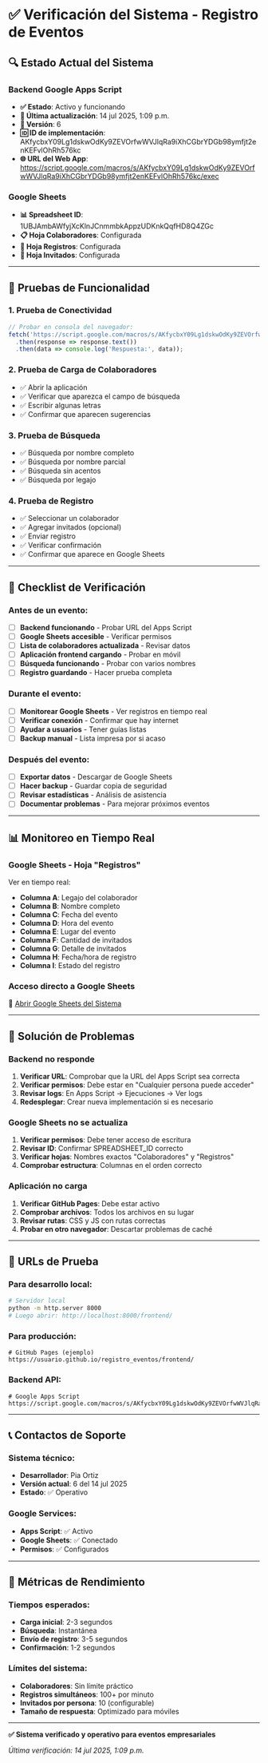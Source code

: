 # ✅ Verificación del Sistema - Registro de Eventos

## 🔍 Estado Actual del Sistema

### **Backend Google Apps Script**
- **✅ Estado**: Activo y funcionando
- **📅 Última actualización**: 14 jul 2025, 1:09 p.m.
- **🔢 Versión**: 6
- **🆔 ID de implementación**: AKfycbxY09Lg1dskwOdKy9ZEVOrfwWVJlqRa9iXhCGbrYDGb98ymfjt2enKEFvlOhRh576kc
- **🌐 URL del Web App**: https://script.google.com/macros/s/AKfycbxY09Lg1dskwOdKy9ZEVOrfwWVJlqRa9iXhCGbrYDGb98ymfjt2enKEFvlOhRh576kc/exec

### **Google Sheets**
- **📊 Spreadsheet ID**: 1UBJAmbAWfyjXcKlnJCnmmbkAppzUDKnkQqfHD8Q4ZGc
- **📋 Hoja Colaboradores**: Configurada
- **📝 Hoja Registros**: Configurada
- **👥 Hoja Invitados**: Configurada

---

## 🧪 Pruebas de Funcionalidad

### **1. Prueba de Conectividad**
```javascript
// Probar en consola del navegador:
fetch('https://script.google.com/macros/s/AKfycbxY09Lg1dskwOdKy9ZEVOrfwWVJlqRa9iXhCGbrYDGb98ymfjt2enKEFvlOhRh576kc/exec?callback=test')
  .then(response => response.text())
  .then(data => console.log('Respuesta:', data));
```

### **2. Prueba de Carga de Colaboradores**
- ✅ Abrir la aplicación
- ✅ Verificar que aparezca el campo de búsqueda
- ✅ Escribir algunas letras
- ✅ Confirmar que aparecen sugerencias

### **3. Prueba de Búsqueda**
- ✅ Búsqueda por nombre completo
- ✅ Búsqueda por nombre parcial
- ✅ Búsqueda sin acentos
- ✅ Búsqueda por legajo

### **4. Prueba de Registro**
- ✅ Seleccionar un colaborador
- ✅ Agregar invitados (opcional)
- ✅ Enviar registro
- ✅ Verificar confirmación
- ✅ Confirmar que aparece en Google Sheets

---

## 🔧 Checklist de Verificación

### **Antes de un evento:**
- [ ] **Backend funcionando** - Probar URL del Apps Script
- [ ] **Google Sheets accesible** - Verificar permisos
- [ ] **Lista de colaboradores actualizada** - Revisar datos
- [ ] **Aplicación frontend cargando** - Probar en móvil
- [ ] **Búsqueda funcionando** - Probar con varios nombres
- [ ] **Registro guardando** - Hacer prueba completa

### **Durante el evento:**
- [ ] **Monitorear Google Sheets** - Ver registros en tiempo real
- [ ] **Verificar conexión** - Confirmar que hay internet
- [ ] **Ayudar a usuarios** - Tener guías listas
- [ ] **Backup manual** - Lista impresa por si acaso

### **Después del evento:**
- [ ] **Exportar datos** - Descargar de Google Sheets
- [ ] **Hacer backup** - Guardar copia de seguridad
- [ ] **Revisar estadísticas** - Análisis de asistencia
- [ ] **Documentar problemas** - Para mejorar próximos eventos

---

## 📊 Monitoreo en Tiempo Real

### **Google Sheets - Hoja "Registros"**
Ver en tiempo real:
- **Columna A**: Legajo del colaborador
- **Columna B**: Nombre completo
- **Columna C**: Fecha del evento
- **Columna D**: Hora del evento
- **Columna E**: Lugar del evento
- **Columna F**: Cantidad de invitados
- **Columna G**: Detalle de invitados
- **Columna H**: Fecha/hora de registro
- **Columna I**: Estado del registro

### **Acceso directo a Google Sheets**
🔗 [Abrir Google Sheets del Sistema](https://docs.google.com/spreadsheets/d/1UBJAmbAWfyjXcKlnJCnmmbkAppzUDKnkQqfHD8Q4ZGc/edit)

---

## 🚨 Solución de Problemas

### **Backend no responde**
1. **Verificar URL**: Comprobar que la URL del Apps Script sea correcta
2. **Verificar permisos**: Debe estar en "Cualquier persona puede acceder"
3. **Revisar logs**: En Apps Script → Ejecuciones → Ver logs
4. **Redesplegar**: Crear nueva implementación si es necesario

### **Google Sheets no se actualiza**
1. **Verificar permisos**: Debe tener acceso de escritura
2. **Revisar ID**: Confirmar SPREADSHEET_ID correcto
3. **Verificar hojas**: Nombres exactos "Colaboradores" y "Registros"
4. **Comprobar estructura**: Columnas en el orden correcto

### **Aplicación no carga**
1. **Verificar GitHub Pages**: Debe estar activo
2. **Comprobar archivos**: Todos los archivos en su lugar
3. **Revisar rutas**: CSS y JS con rutas correctas
4. **Probar en otro navegador**: Descartar problemas de caché

---

## 📱 URLs de Prueba

### **Para desarrollo local:**
```bash
# Servidor local
python -m http.server 8000
# Luego abrir: http://localhost:8000/frontend/
```

### **Para producción:**
```
# GitHub Pages (ejemplo)
https://usuario.github.io/registro_eventos/frontend/
```

### **Backend API:**
```
# Google Apps Script
https://script.google.com/macros/s/AKfycbxY09Lg1dskwOdKy9ZEVOrfwWVJlqRa9iXhCGbrYDGb98ymfjt2enKEFvlOhRh576kc/exec
```

---

## 📞 Contactos de Soporte

### **Sistema técnico:**
- **Desarrollador**: Pia Ortiz
- **Versión actual**: 6 del 14 jul 2025
- **Estado**: ✅ Operativo

### **Google Services:**
- **Apps Script**: ✅ Activo
- **Google Sheets**: ✅ Conectado
- **Permisos**: ✅ Configurados

---

## 🎯 Métricas de Rendimiento

### **Tiempos esperados:**
- **Carga inicial**: 2-3 segundos
- **Búsqueda**: Instantánea
- **Envío de registro**: 3-5 segundos
- **Confirmación**: 1-2 segundos

### **Límites del sistema:**
- **Colaboradores**: Sin límite práctico
- **Registros simultáneos**: 100+ por minuto
- **Invitados por persona**: 10 (configurable)
- **Tamaño de respuesta**: Optimizado para móviles

---

**✅ Sistema verificado y operativo para eventos empresariales**

*Última verificación: 14 jul 2025, 1:09 p.m.*
